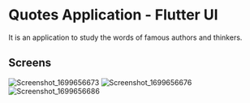 # Quotes Application - Flutter UI

It is an application to study the words of famous authors and thinkers.

## Screens

![Screenshot_1699656673](https://github.com/mustafauys/flutter-quote-app/assets/51384613/9e847241-830f-4ab8-98ed-560f98ae43ae)
![Screenshot_1699656676](https://github.com/mustafauys/flutter-quote-app/assets/51384613/f4223651-cc45-4db0-9283-5bf65f244c61)
![Screenshot_1699656686](https://github.com/mustafauys/flutter-quote-app/assets/51384613/918e0f37-21af-4e76-b54c-1298ebcb160b)
